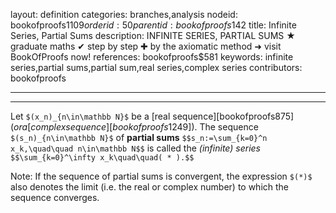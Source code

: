 layout: definition
categories: branches,analysis
nodeid: bookofproofs$1109
orderid: 50
parentid: bookofproofs$142
title: Infinite Series, Partial Sums
description: INFINITE SERIES, PARTIAL SUMS ★ graduate maths ✔ step by step ✚ by the axiomatic method ➜ visit BookOfProofs now!
references: bookofproofs$581
keywords: infinite series,partial sums,partial sum,real series,complex series
contributors: bookofproofs

---


---

Let `$(x_n)_{n\in\mathbb N}$` be a [real sequence][bookofproofs$875] (or a [complex sequence][bookofproofs$1249]). The sequence `$(s_n)_{n\in\mathbb N}$` of **partial sums** `$$s_n:=\sum_{k=0}^n x_k,\quad\quad n\in\mathbb N$$` is called the *(infinite) series* `$$\sum_{k=0}^\infty x_k\quad\quad( * ).$$`

Note: If the sequence of partial sums is convergent, the expression `$(*)$`  also denotes the limit (i.e. the real or complex number) to which the sequence converges.
